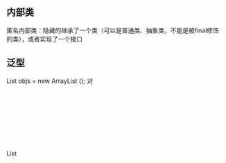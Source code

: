## 内部类

匿名内部类：隐藏的继承了一个类（可以是普通类、抽象类，不能是被final修饰的类），或者实现了一个接口





## 泛型

List<Object> objs = new ArrayList<Object> (); 对

List<Object> objs = new ArrayList<String> ();错

List<?> objs = new ArrayList<String> ();对

List<?  extends Object> objs = new ArrayList<String> ();对

List<?  extends String> objs = new ArrayList<String> ();对,在考虑泛型时，不用考虑 final









## 包装类



int  Integer

byte Byte

short Short

long Long

float Float

double Double

boolean Boolean

char Character

自动装箱和拆箱：

​	Integer i = 10 ; //自动装箱  ：  包装类  = 基本类型

   int j = i ;//自动拆箱 ：   基本类型 = 包装类 





```
(Integer + int)  -> int类型
当包装类 遇到基本类型时，会自动转为基本类型
```



自动装箱：

```
  public static Integer valueOf(int i) {
        if (i >= IntegerCache.low && i <= IntegerCache.high)
            return IntegerCache.cache[i + (-IntegerCache.low)];
        return new Integer(i);
    }
```



默认范围:以Integer为例，在自动装箱时，如果判断 整数值的范围在[-128,127]之间，则直接使用 整形常量池中的值；

如果不在此范围，则会new 一个新的Integer();

201909











